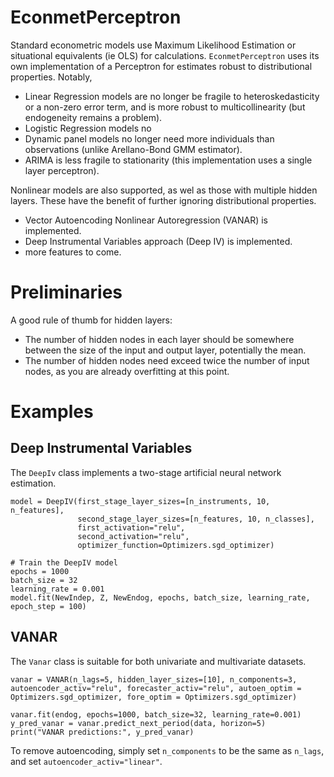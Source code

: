 # EconmetPerceptron
Standard econometric models use Maximum Likelihood Estimation or situational equivalents (ie OLS) for calculations. `EconmetPerceptron` uses its own implementation of a Perceptron for estimates robust to distributional properties. Notably,
- Linear Regression models are no longer be fragile to heteroskedasticity or a non-zero error term, and is more robust to multicollinearity (but endogeneity remains a problem).
- Logistic Regression models no 
- Dynamic panel models no longer need more individuals than observations (unlike Arellano-Bond GMM estimator).
- ARIMA is less fragile to stationarity (this implementation uses a single layer perceptron).

Nonlinear models are also supported, as wel as those with multiple hidden layers. These have the benefit of further ignoring distributional properties.
- Vector Autoencoding Nonlinear Autoregression (VANAR) is implemented.
- Deep Instrumental Variables approach (Deep IV) is implemented.
- more features to come.

# Preliminaries

A good rule of thumb for hidden layers:
- The number of hidden nodes in each layer should be somewhere between the size of the input and output layer, potentially the mean.
- The number of hidden nodes need exceed twice the number of input nodes, as you are already overfitting at this point.

# Examples

## Deep Instrumental Variables

The `DeepIv` class implements a two-stage artificial neural network estimation.

```
model = DeepIV(first_stage_layer_sizes=[n_instruments, 10, n_features],
               second_stage_layer_sizes=[n_features, 10, n_classes],
               first_activation="relu",
               second_activation="relu",
               optimizer_function=Optimizers.sgd_optimizer)

# Train the DeepIV model
epochs = 1000
batch_size = 32
learning_rate = 0.001
model.fit(NewIndep, Z, NewEndog, epochs, batch_size, learning_rate, epoch_step = 100)
```

## VANAR
The `Vanar` class is suitable for both univariate and multivariate datasets. 
```
vanar = VANAR(n_lags=5, hidden_layer_sizes=[10], n_components=3, autoencoder_activ="relu", forecaster_activ="relu", autoen_optim = Optimizers.sgd_optimizer, fore_optim = Optimizers.sgd_optimizer)

vanar.fit(endog, epochs=1000, batch_size=32, learning_rate=0.001)
y_pred_vanar = vanar.predict_next_period(data, horizon=5)
print("VANAR predictions:", y_pred_vanar)
```
To remove autoencoding, simply set `n_components` to be the same as `n_lags`, and set `autoencoder_activ="linear"`.

